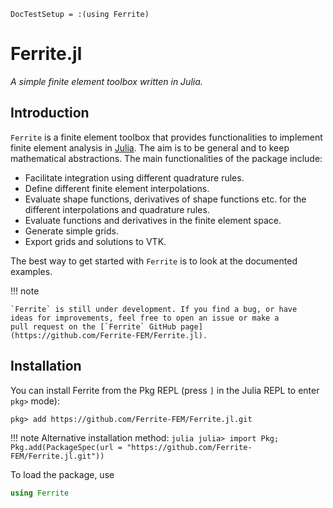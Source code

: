```@meta
DocTestSetup = :(using Ferrite)
```

# Ferrite.jl
*A simple finite element toolbox written in Julia.*

## Introduction
`Ferrite` is a finite element toolbox that provides functionalities to implement finite element analysis in [Julia](https://github.com/JuliaLang/julia). The aim is to be general and to keep mathematical abstractions.
The main functionalities of the package include:

* Facilitate integration using different quadrature rules.
* Define different finite element interpolations.
* Evaluate shape functions, derivatives of shape functions etc. for the different interpolations and quadrature rules.
* Evaluate functions and derivatives in the finite element space.
* Generate simple grids.
* Export grids and solutions to VTK.

The best way to get started with `Ferrite` is to look at the documented examples.


!!! note

    `Ferrite` is still under development. If you find a bug, or have
    ideas for improvements, feel free to open an issue or make a
    pull request on the [`Ferrite` GitHub page](https://github.com/Ferrite-FEM/Ferrite.jl).

## Installation

You can install Ferrite from the Pkg REPL (press `]` in the Julia
REPL to enter `pkg>` mode):

```
pkg> add https://github.com/Ferrite-FEM/Ferrite.jl.git
```

!!! note
    Alternative installation method:
    ```julia
    julia> import Pkg; Pkg.add(PackageSpec(url = "https://github.com/Ferrite-FEM/Ferrite.jl.git"))
    ```

To load the package, use

```julia
using Ferrite
```
